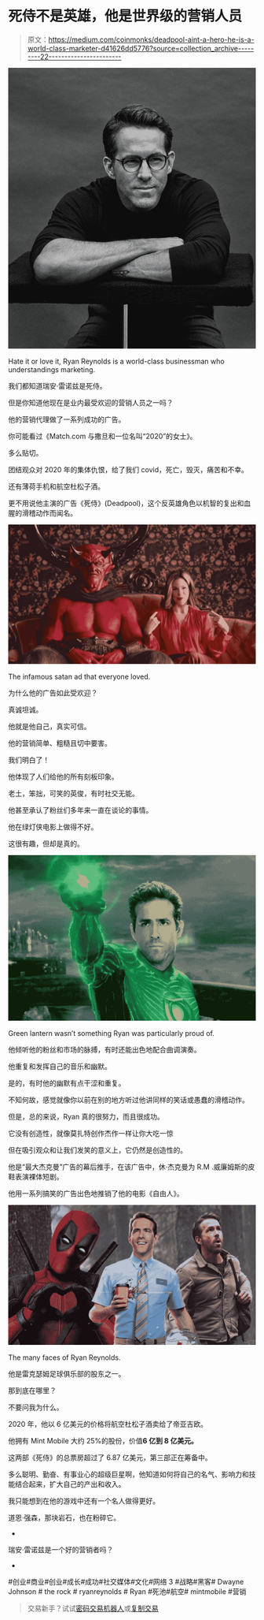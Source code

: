 # 死侍不是英雄，他是世界级的营销人员

> 原文：<https://medium.com/coinmonks/deadpool-aint-a-hero-he-is-a-world-class-marketer-d41626dd5776?source=collection_archive---------22----------------------->

![](img/ab4706005d6c7b41f5026c10c9409076.png)

Hate it or love it, Ryan Reynolds is a world-class businessman who understandings marketing.

我们都知道瑞安·雷诺兹是死侍。

但是你知道他现在是业内最受欢迎的营销人员之一吗？

他的营销代理做了一系列成功的广告。

你可能看过《Match.com 与撒旦和一位名叫“2020”的女士》。

多么贴切。

团结观众对 2020 年的集体仇恨，给了我们 covid，死亡，毁灭，痛苦和不幸。

还有薄荷手机和航空杜松子酒。

更不用说他主演的广告《死侍》(Deadpool)，这个反英雄角色以机智的复出和血腥的滑稽动作而闻名。

![](img/2deed94fbc11d91460c8f883c002c714.png)

The infamous satan ad that everyone loved.

为什么他的广告如此受欢迎？

真诚坦诚。

他就是他自己，真实可信。

他的营销简单、粗糙且切中要害。

我们明白了！

他体现了人们给他的所有刻板印象。

老土，笨拙，可笑的英俊，有时社交无能。

他甚至承认了粉丝们多年来一直在谈论的事情。

他在绿灯侠电影上做得不好。

这很有趣，但却是真的。

![](img/9b7de8a31100be13cceb0739fee09dc9.png)

Green lantern wasn’t something Ryan was particularly proud of.

他倾听他的粉丝和市场的脉搏，有时还能出色地配合曲调演奏。

他重复和发挥自己的音乐和幽默。

是的，有时他的幽默有点干涩和重复。

不知何故，感觉就像你以前在别的地方听过他讲同样的笑话或愚蠢的滑稽动作。

但是，总的来说，Ryan 真的很努力，而且很成功。

它没有创造性，就像莫扎特创作杰作一样让你大吃一惊

但在吸引观众和让我们发笑的意义上，它仍然是创造性的。

他是“最大杰克曼”广告的幕后推手，在该广告中，休·杰克曼为 R.M .威廉姆斯的皮鞋表演裸体短剧。

他用一系列搞笑的广告出色地推销了他的电影《自由人》。

![](img/0b8cefadd07ba51a1c5f3852b6431065.png)

The many faces of Ryan Reynolds.

他是雷克瑟姆足球俱乐部的股东之一。

那到底在哪里？

不要问我为什么。

2020 年，他以 6 亿美元的价格将航空杜松子酒卖给了帝亚吉欧。

他拥有 Mint Mobile 大约 25%的股份，价值**6 亿到 8 亿美元。**

这两部《死侍》的总票房超过了 6.87 亿美元，第三部正在筹备中。

多么聪明、勤奋、有事业心的超级巨星啊，他知道如何将自己的名气、影响力和技能结合起来，扩大自己的产出和收入。

我只能想到在他的游戏中还有一个名人做得更好。

道恩·强森，那块岩石，也在粉碎它。

-

瑞安·雷诺兹是一个好的营销者吗？

-

#创业#商业#创业#成长#成功#社交媒体#文化#网络 3 #战略#黑客# Dwayne Johnson # the rock # ryanreynolds # Ryan #死池#航空# mintmobile #营销

> 交易新手？试试[密码交易机器人](/coinmonks/crypto-trading-bot-c2ffce8acb2a)或[复制交易](/coinmonks/top-10-crypto-copy-trading-platforms-for-beginners-d0c37c7d698c)